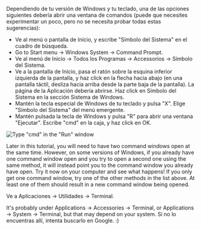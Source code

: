 <!--sec data-title="Opening: Windows" data-id="windows_prompt" data-collapse=true ces-->

Dependiendo de tu versión de Windows y tu teclado, una de las opciones siguientes debería abrir una ventana de comandos (puede que necesites experimentar un poco, pero no se necesita probar todas estas sugerencias):

- Ve al menú o pantalla de Inicio, y escribe "Símbolo del Sistema" en el cuadro de búsqueda.
- Go to Start menu → Windows System → Command Prompt.
- Ve al menú de Inicio → Todos los Programas → Accessorios → Símbolo del Sistema.
- Ve a la pantalla de Inicio, pasa el ratón sobre la esquina inferior izquierda de la pantalla, y haz click en la flecha hacia abajo (en una pantalla táctil, desliza hacia arriba desde la parte baja de la pantalla). La página de la Aplicación debería abrirse. Haz click en Símbolo del Sistema en la sección Sistema de Windows.
- Mantén la tecla especial de Windows de tu teclado y pulsa "X". Elige "Símbolo del Sistema" del menú emergente.
- Mantén pulsada la tecla de Windows y pulsa "R" para abrir una ventana "Ejecutar". Escribe "cmd" en la caja, y haz click en OK.

![Type "cmd" in the "Run" window](../python_installation/images/windows-plus-r.png)

Later in this tutorial, you will need to have two command windows open at the same time. However, on some versions of Windows, if you already have one command window open and you try to open a second one using the same method, it will instead point you to the command window you already have open. Try it now on your computer and see what happens! If you only get one command window, try one of the other methods in the list above. At least one of them should result in a new command window being opened.

<!--endsec-->

<!--sec data-title="Opening: OS X" data-id="OSX_prompt" data-collapse=true ces-->

Ve a Aplicaciones → Utilidades → Terminal.

<!--endsec-->

<!--sec data-title="Opening: Linux" data-id="linux_prompt" data-collapse=true ces-->

It's probably under Applications → Accessories → Terminal, or Applications → System → Terminal, but that may depend on your system. Si no lo encuentras allí, intenta buscarlo en Google. :)

<!--endsec-->